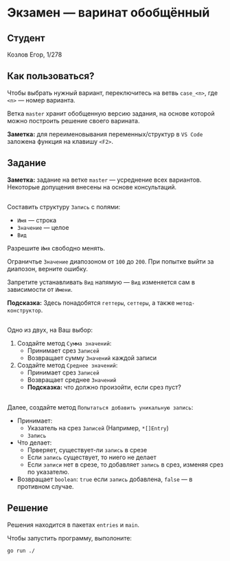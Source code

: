 # Экзамен &mdash; варинат обобщённый
## Студент
Козлов Егор, 1/278

## Как пользоваться?
Чтобы выбрать нужный вариант, переключитесь на ветвь `case_<n>`, где `<n>` &mdash; номер варианта. 

Ветка `master` хранит обобщенную версию задания, на основе которой можно построить решение своего варината.

**Заметка:** для переименовывания переменных/структур в `VS Code` заложена функция на клавишу `<F2>`.

## Задание

**Заметка:** задание на ветке `master` &mdash; усреднение всех вариантов. Некоторые допущения внесены на основе консультаций.

##

Составить структуру `Запись` с полями:
* `Имя` &mdash; строка
* `Значение` &mdash; целое
* `Вид`

Разрешите `Имя` свободно менять.

Ограничтье `Значение` диапозоном от `100` до `200`. При попытке выйти за диапозон, верните ошибку.

Запретите устанавливать `Вид` напямую &mdash; `Вид` изменяется сам в зависимости от `Имени`.

**Подсказка:** Здесь понадобятся `геттеры`, `сеттеры`, а также `метод-конструктор`.

##

Одно из двух, на Ваш выбор:
1. Создайте метод `Сумма значений`:
    *  Принимает срез `Записей`
    *  Возвращает сумму `Значений` каждой записи
1. Создайте метод `Среднее значений`:
    * Принимает срез `Записей`
    * Возвращает среднее `Значений` 
    * **Подсказка:** что должно произойти, если срез пуст?

##

Далее, создайте метод `Попытаться добавить уникальную запись`:
* Принимает:
    * Указатель на срез `Записей` (Например, `*[]Entry`)
    * `Запись`
* Что делает:
    * Прверяет, существует-ли `запись` в срезе
    * Если `запись` существует, то ниего не делает
    * Если `записи` нет в срезе, то добавляет `запись` в срез, изменяя срез по указателю.
* Возвращает `boolean`: `true` если `запись` добавлена, `false` &mdash; в противном случае. 

## Решение
Решения находится в пакетах `entries` и `main`.

Чтобы запустить программу, выполоните:
```sh
go run ./
```
